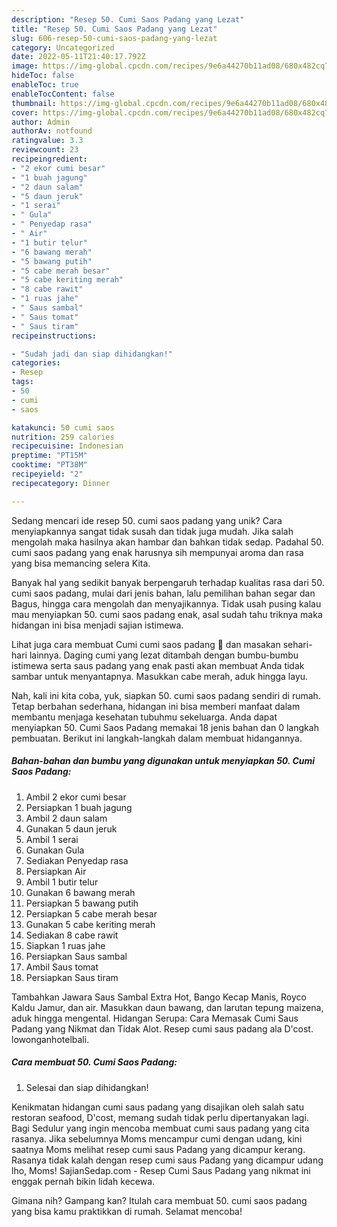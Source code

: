 ```yaml
---
description: "Resep 50. Cumi Saos Padang yang Lezat"
title: "Resep 50. Cumi Saos Padang yang Lezat"
slug: 606-resep-50-cumi-saos-padang-yang-lezat
category: Uncategorized
date: 2022-05-11T21:40:17.792Z
image: https://img-global.cpcdn.com/recipes/9e6a44270b11ad08/680x482cq70/50-cumi-saos-padang-foto-resep-utama.jpg
hideToc: false
enableToc: true
enableTocContent: false
thumbnail: https://img-global.cpcdn.com/recipes/9e6a44270b11ad08/680x482cq70/50-cumi-saos-padang-foto-resep-utama.jpg
cover: https://img-global.cpcdn.com/recipes/9e6a44270b11ad08/680x482cq70/50-cumi-saos-padang-foto-resep-utama.jpg
author: Admin
authorAv: notfound
ratingvalue: 3.3
reviewcount: 23
recipeingredient:
- "2 ekor cumi besar"
- "1 buah jagung"
- "2 daun salam"
- "5 daun jeruk"
- "1 serai"
- " Gula"
- " Penyedap rasa"
- " Air"
- "1 butir telur"
- "6 bawang merah"
- "5 bawang putih"
- "5 cabe merah besar"
- "5 cabe keriting merah"
- "8 cabe rawit"
- "1 ruas jahe"
- " Saus sambal"
- " Saus tomat"
- " Saus tiram"
recipeinstructions:

- "Sudah jadi dan siap dihidangkan!"
categories:
- Resep
tags:
- 50
- cumi
- saos

katakunci: 50 cumi saos 
nutrition: 259 calories
recipecuisine: Indonesian
preptime: "PT15M"
cooktime: "PT38M"
recipeyield: "2"
recipecategory: Dinner

---
```





Sedang mencari ide resep 50. cumi saos padang yang unik? Cara menyiapkannya sangat tidak susah dan tidak juga mudah. Jika salah mengolah maka hasilnya akan hambar dan bahkan tidak sedap. Padahal 50. cumi saos padang yang enak harusnya sih mempunyai aroma dan rasa yang bisa memancing selera Kita.





Banyak hal yang sedikit banyak berpengaruh terhadap kualitas rasa dari 50. cumi saos padang, mulai dari jenis bahan, lalu pemilihan bahan segar dan Bagus, hingga cara mengolah dan menyajikannya. Tidak usah pusing kalau mau menyiapkan 50. cumi saos padang enak,      asal sudah tahu triknya maka hidangan ini bisa menjadi sajian istimewa.














Lihat juga cara membuat Cumi cumi saos padang 🦑 dan masakan sehari-hari lainnya. Daging cumi yang lezat ditambah dengan bumbu-bumbu istimewa serta saus padang yang enak pasti akan membuat Anda tidak sambar untuk menyantapnya. Masukkan cabe merah, aduk hingga layu.






Nah, kali ini kita coba, yuk, siapkan 50. cumi saos padang sendiri di rumah. Tetap berbahan sederhana, hidangan ini bisa memberi manfaat dalam membantu menjaga kesehatan tubuhmu sekeluarga. Anda dapat menyiapkan 50. Cumi Saos Padang memakai 18 jenis bahan dan 0 langkah pembuatan. Berikut ini langkah-langkah dalam membuat hidangannya.

<!--inarticleads1-->

##### Bahan-bahan dan bumbu yang digunakan untuk menyiapkan 50. Cumi Saos Padang:

1. Ambil 2 ekor cumi besar
1. Persiapkan 1 buah jagung
1. Ambil 2 daun salam
1. Gunakan 5 daun jeruk
1. Ambil 1 serai
1. Gunakan  Gula
1. Sediakan  Penyedap rasa
1. Persiapkan  Air
1. Ambil 1 butir telur
1. Gunakan 6 bawang merah
1. Persiapkan 5 bawang putih
1. Persiapkan 5 cabe merah besar
1. Gunakan 5 cabe keriting merah
1. Sediakan 8 cabe rawit
1. Siapkan 1 ruas jahe
1. Persiapkan  Saus sambal
1. Ambil  Saus tomat
1. Persiapkan  Saus tiram


Tambahkan Jawara Saus Sambal Extra Hot, Bango Kecap Manis, Royco Kaldu Jamur, dan air. Masukkan daun bawang, dan larutan tepung maizena, aduk hingga mengental. Hidangan Serupa: Cara Memasak Cumi Saus Padang yang Nikmat dan Tidak Alot. Resep cumi saus padang ala D&#39;cost. lowonganhotelbali. 

<!--inarticleads2-->

##### Cara membuat 50. Cumi Saos Padang:


1. Selesai dan siap dihidangkan!

Kenikmatan hidangan cumi saus padang yang disajikan oleh salah satu restoran seafood, D&#39;cost, memang sudah tidak perlu dipertanyakan lagi. Bagi Sedulur yang ingin mencoba membuat cumi saus padang yang cita rasanya. Jika sebelumnya Moms mencampur cumi dengan udang, kini saatnya Moms melihat resep cumi saus Padang yang dicampur kerang. Rasanya tidak kalah dengan resep cumi saus Padang yang dicampur udang lho, Moms! SajianSedap.com - Resep Cumi Saus Padang yang nikmat ini enggak pernah bikin lidah kecewa. 

Gimana nih? Gampang kan? Itulah cara membuat 50. cumi saos padang yang bisa kamu praktikkan di rumah. Selamat mencoba!
